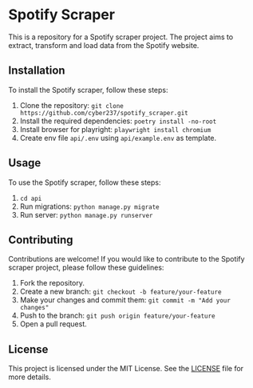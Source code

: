 # Spotify Scraper

This is a repository for a Spotify scraper project. 
The project aims to extract, transform and load data from the Spotify website.

## Installation

To install the Spotify scraper, follow these steps:

1. Clone the repository: `git clone https://github.com/cyber237/spotify_scraper.git`
2. Install the required dependencies: `poetry install -no-root`
3. Install browser for playright: `playwright install chromium`
4. Create env file `api/.env` using `api/example.env` as template.

## Usage

To use the Spotify scraper, follow these steps:

1. `cd api`
2. Run migrations: `python manage.py migrate`
3. Run server: `python manage.py runserver` 

## Contributing

Contributions are welcome! If you would like to contribute to the Spotify scraper project, please follow these guidelines:

1. Fork the repository.
2. Create a new branch: `git checkout -b feature/your-feature`
3. Make your changes and commit them: `git commit -m "Add your changes"`
4. Push to the branch: `git push origin feature/your-feature`
5. Open a pull request.

## License

This project is licensed under the MIT License. See the [LICENSE](LICENSE) file for more details.
